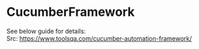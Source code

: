 # CucumberFramework

See below guide for details:<br>
Src: https://www.toolsqa.com/cucumber-automation-framework/
